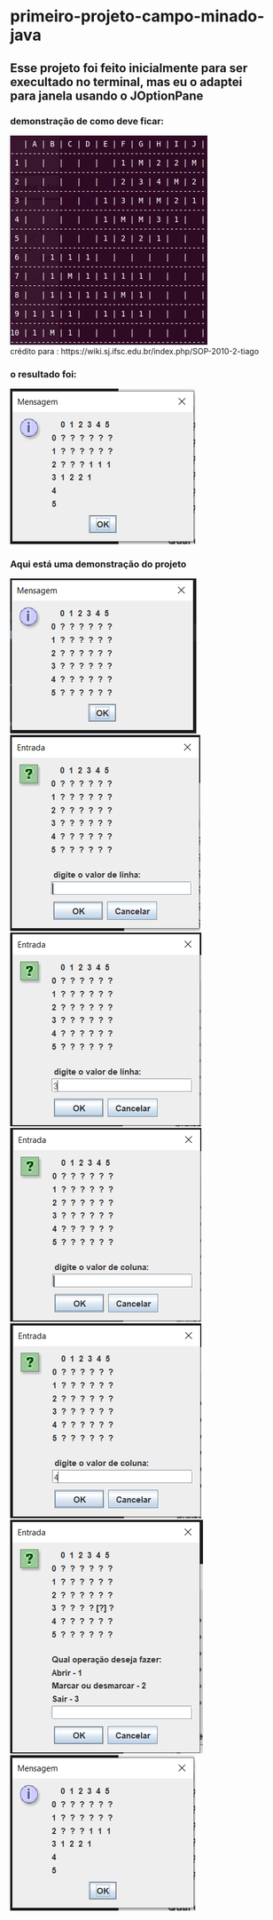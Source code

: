 # primeiro-projeto-campo-minado-java

<h2>Esse projeto foi feito inicialmente para ser<br/> execultado no terminal,
mas eu o adaptei<br/> para janela usando o JOptionPane</h2>

<h3>demonstração de como deve ficar:</h3>
<img src='src/Tabuleiro-Minado.png'>
<br/>
crédito para : https://wiki.sj.ifsc.edu.br/index.php/SOP-2010-2-tiago

<h3>o resultado foi: </h3>
<img alt="Apenas a tela final do projeto" src="src/TelaResultado.png" title="Tela de resultado do projeto"/>

<br/>
<h3>Aqui está uma demonstração do projeto</h3>
<img src="src/TelaInicialCampoMinado.png">
<img src="src/TelaEscolherLinha.png">
<img src="src/TelaEscolherLinhaDigitado.png">
<img src="src/TelaEscolherColuna.png">
<img src="src/TelaEscolherColunaDigitado.png">
<img src="src/TelaEscolherOpcao.png">
<img src="src/TelaResultado.png">